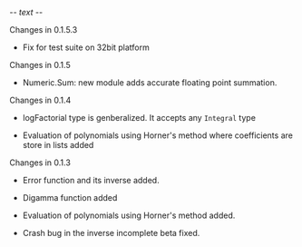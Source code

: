 -*- text -*-

Changes in 0.1.5.3

  * Fix for test suite on 32bit platform

Changes in 0.1.5

  * Numeric.Sum: new module adds accurate floating point summation.

Changes in 0.1.4

  * logFactorial type is genberalized. It accepts any `Integral` type

  * Evaluation of polynomials using Horner's method where coefficients
    are store in lists added

Changes in 0.1.3

  * Error function and its inverse added.

  * Digamma function added

  * Evaluation of polynomials using Horner's method added.

  * Crash bug in the inverse incomplete beta fixed.
